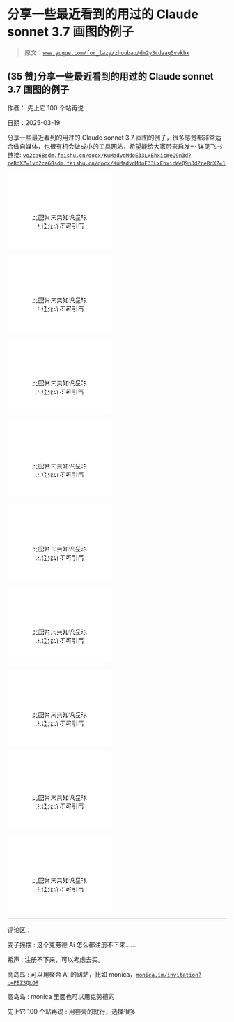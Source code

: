 # 分享一些最近看到的用过的 Claude sonnet 3.7 画图的例子

> 原文：[`www.yuque.com/for_lazy/zhoubao/dm2y3cdaaq5vvkbx`](https://www.yuque.com/for_lazy/zhoubao/dm2y3cdaaq5vvkbx)

## (35 赞)分享一些最近看到的用过的 Claude sonnet 3.7 画图的例子

作者： 先上它 100 个站再说

日期：2025-03-19

分享一些最近看到的用过的 Claude sonnet 3.7 画图的例子，很多感觉都非常适合做自媒体，也很有机会做成小的工具网站，希望能给大家带来启发～
详见飞书链接: [`vo2ca68sdm.feishu.cn/docx/KuMadvdMdoE33LxEhxicWeQ9n3d?reRdXZ=1`](https://vo2ca68sdm.feishu.cn/docx/KuMadvdMdoE33LxEhxicWeQ9n3d?reRdXZ=1)[`vo2ca68sdm.feishu.cn/docx/KuMadvdMdoE33LxEhxicWeQ9n3d?reRdXZ=1`](https://vo2ca68sdm.feishu.cn/docx/KuMadvdMdoE33LxEhxicWeQ9n3d?reRdXZ=1)

![](img/1ba0e57d1cd52dec4d85470bc92b2a85.png "None")

![](img/520ab0f766785eea8e245fc200f21894.png "None")

![](img/d770d3a6e4b4238495f6cb2ab90bfac5.png "None")

![](img/688ebe15cbc6a7375f533f5372567bad.png "None")

![](img/0c002643df8e5f4fc0919cb2eac7d10e.png "None")

![](img/b6ea7941dd614b89504e97408031c123.png "None")

![](img/0bd77bbfe5b2a891f22172d28d978853.png "None")

![](img/d4be878dad1782855b3c56556d02745c.png "None")

![](img/7ebdc77409c6bb3460bbbe3785947c80.png "None")

* * *

评论区：

麦子摇摆 : 这个克劳德 Ai 怎么都注册不下来……

希声 : 注册不下来，可以考虑去买。

高岛岛 : 可以用聚合 AI 的网站，比如 monica，[`monica.im/invitation?c=PEZ3QLOR`](https://monica.im/invitation?c=PEZ3QLOR)

高岛岛 : monica 里面也可以用克劳德的

先上它 100 个站再说 : 用套壳的就行，选择很多